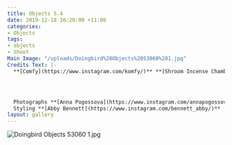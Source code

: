 ```yaml
---
title: Objects 5.4
date: 2019-12-18 16:20:00 +11:00
categories:
- Objects
tags:
- objects
- Shoot
Main Image: "/uploads/Doingbird%20Objects%2053060%201.jpg"
Credits Text: |-
  **[Comfy](https://www.instagram.com/komfy/)** **[Shroom Incense Chambers](https://comfy.biz/incense-chambers)**




  Photographs **[Anna Pogossova](https://www.instagram.com/annapogossova/)** at **[B&A](https://www.instagram.com/barepsau/)**
  Styling **[Abby Bennett](https://www.instagram.com/bennett_abby/)**
layout: gallery
---
```



![Doingbird Objects 53060 1.jpg](/uploads/Doingbird%20Objects%2053060%201.jpg)
